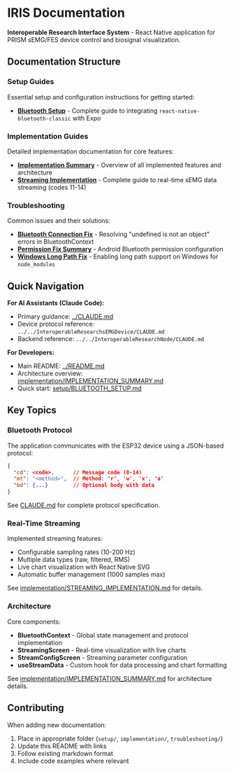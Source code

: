 # IRIS Documentation

**Interoperable Research Interface System** - React Native application for PRISM sEMG/FES device control and biosignal visualization.

## Documentation Structure

### Setup Guides

Essential setup and configuration instructions for getting started:

- **[Bluetooth Setup](setup/BLUETOOTH_SETUP.md)** - Complete guide to integrating `react-native-bluetooth-classic` with Expo

### Implementation Guides

Detailed implementation documentation for core features:

- **[Implementation Summary](implementation/IMPLEMENTATION_SUMMARY.md)** - Overview of all implemented features and architecture
- **[Streaming Implementation](implementation/STREAMING_IMPLEMENTATION.md)** - Complete guide to real-time sEMG data streaming (codes 11-14)

### Troubleshooting

Common issues and their solutions:

- **[Bluetooth Connection Fix](troubleshooting/BLUETOOTH_CONNECTION_FIX.md)** - Resolving "undefined is not an object" errors in BluetoothContext
- **[Permission Fix Summary](troubleshooting/PERMISSION_FIX_SUMMARY.md)** - Android Bluetooth permission configuration
- **[Windows Long Path Fix](troubleshooting/WINDOWS_LONG_PATH_FIX.md)** - Enabling long path support on Windows for `node_modules`

## Quick Navigation

**For AI Assistants (Claude Code):**
- Primary guidance: [../CLAUDE.md](../CLAUDE.md)
- Device protocol reference: `../../InteroperableResearchsEMGDevice/CLAUDE.md`
- Backend reference: `../../InteroperableResearchNode/CLAUDE.md`

**For Developers:**
- Main README: [../README.md](../README.md)
- Architecture overview: [implementation/IMPLEMENTATION_SUMMARY.md](implementation/IMPLEMENTATION_SUMMARY.md)
- Quick start: [setup/BLUETOOTH_SETUP.md](setup/BLUETOOTH_SETUP.md)

## Key Topics

### Bluetooth Protocol

The application communicates with the ESP32 device using a JSON-based protocol:

```json
{
  "cd": <code>,      // Message code (0-14)
  "mt": "<method>",  // Method: 'r', 'w', 'x', 'a'
  "bd": {...}        // Optional body with data
}
```

See [CLAUDE.md](../CLAUDE.md) for complete protocol specification.

### Real-Time Streaming

Implemented streaming features:
- Configurable sampling rates (10-200 Hz)
- Multiple data types (raw, filtered, RMS)
- Live chart visualization with React Native SVG
- Automatic buffer management (1000 samples max)

See [implementation/STREAMING_IMPLEMENTATION.md](implementation/STREAMING_IMPLEMENTATION.md) for details.

### Architecture

Core components:
- **BluetoothContext** - Global state management and protocol implementation
- **StreamingScreen** - Real-time visualization with live charts
- **StreamConfigScreen** - Streaming parameter configuration
- **useStreamData** - Custom hook for data processing and chart formatting

See [implementation/IMPLEMENTATION_SUMMARY.md](implementation/IMPLEMENTATION_SUMMARY.md) for architecture details.

## Contributing

When adding new documentation:
1. Place in appropriate folder (`setup/`, `implementation/`, `troubleshooting/`)
2. Update this README with links
3. Follow existing markdown format
4. Include code examples where relevant
